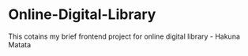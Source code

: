 # Online-Digital-Library
This cotains my brief frontend project for online digital library - Hakuna Matata

